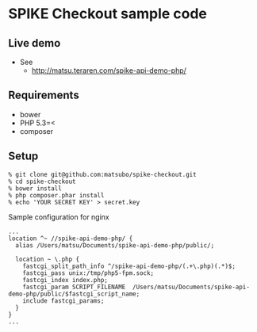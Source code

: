 SPIKE Checkout sample code
==============================


Live demo
------------------

- See
  - http://matsu.teraren.com/spike-api-demo-php/

Requirements
------------------
- bower
- PHP 5.3=<
- composer


Setup
-------------------

```
% git clone git@github.com:matsubo/spike-checkout.git
% cd spike-checkout
% bower install
% php composer.phar install
% echo 'YOUR SECRET KEY' > secret.key
```

Sample configuration for nginx

```
...
location ^~ //spike-api-demo-php/ {
  alias /Users/matsu/Documents/spike-api-demo-php/public/;

  location ~ \.php {
    fastcgi_split_path_info ^/spike-api-demo-php/(.+\.php)(.*)$;
    fastcgi_pass unix:/tmp/php5-fpm.sock;
    fastcgi_index index.php;
    fastcgi_param SCRIPT_FILENAME  /Users/matsu/Documents/spike-api-demo-php/public/$fastcgi_script_name;
    include fastcgi_params;
  }
}
...
```


